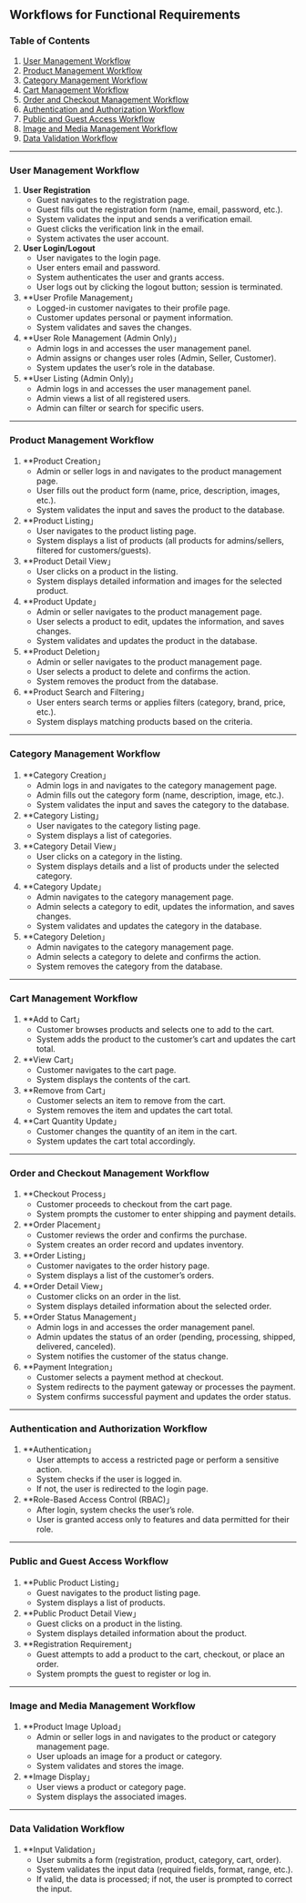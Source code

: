 ## Workflows for Functional Requirements

### Table of Contents

1. [User Management Workflow](#user-management-workflow)
2. [Product Management Workflow](#product-management-workflow)
3. [Category Management Workflow](#category-management-workflow)
4. [Cart Management Workflow](#cart-management-workflow)
5. [Order and Checkout Management Workflow](#order-and-checkout-management-workflow)
6. [Authentication and Authorization Workflow](#authentication-and-authorization-workflow)
7. [Public and Guest Access Workflow](#public-and-guest-access-workflow)
8. [Image and Media Management Workflow](#image-and-media-management-workflow)
9. [Data Validation Workflow](#data-validation-workflow)

---

### User Management Workflow

1. **User Registration**
   - Guest navigates to the registration page.
   - Guest fills out the registration form (name, email, password, etc.).
   - System validates the input and sends a verification email.
   - Guest clicks the verification link in the email.
   - System activates the user account.
2. **User Login/Logout**
   - User navigates to the login page.
   - User enters email and password.
   - System authenticates the user and grants access.
   - User logs out by clicking the logout button; session is terminated.
3. **User Profile Management」
   - Logged-in customer navigates to their profile page.
   - Customer updates personal or payment information.
   - System validates and saves the changes.
4. **User Role Management (Admin Only)」
   - Admin logs in and accesses the user management panel.
   - Admin assigns or changes user roles (Admin, Seller, Customer).
   - System updates the user’s role in the database.
5. **User Listing (Admin Only)」
   - Admin logs in and accesses the user management panel.
   - Admin views a list of all registered users.
   - Admin can filter or search for specific users.

---

### Product Management Workflow

1. **Product Creation」
   - Admin or seller logs in and navigates to the product management page.
   - User fills out the product form (name, price, description, images, etc.).
   - System validates the input and saves the product to the database.
2. **Product Listing」
   - User navigates to the product listing page.
   - System displays a list of products (all products for admins/sellers, filtered for customers/guests).
3. **Product Detail View」
   - User clicks on a product in the listing.
   - System displays detailed information and images for the selected product.
4. **Product Update」
   - Admin or seller navigates to the product management page.
   - User selects a product to edit, updates the information, and saves changes.
   - System validates and updates the product in the database.
5. **Product Deletion」
   - Admin or seller navigates to the product management page.
   - User selects a product to delete and confirms the action.
   - System removes the product from the database.
6. **Product Search and Filtering」
   - User enters search terms or applies filters (category, brand, price, etc.).
   - System displays matching products based on the criteria.

---

### Category Management Workflow

1. **Category Creation」
   - Admin logs in and navigates to the category management page.
   - Admin fills out the category form (name, description, image, etc.).
   - System validates the input and saves the category to the database.
2. **Category Listing」
   - User navigates to the category listing page.
   - System displays a list of categories.
3. **Category Detail View」
   - User clicks on a category in the listing.
   - System displays details and a list of products under the selected category.
4. **Category Update」
   - Admin navigates to the category management page.
   - Admin selects a category to edit, updates the information, and saves changes.
   - System validates and updates the category in the database.
5. **Category Deletion」
   - Admin navigates to the category management page.
   - Admin selects a category to delete and confirms the action.
   - System removes the category from the database.

---

### Cart Management Workflow

1. **Add to Cart」
   - Customer browses products and selects one to add to the cart.
   - System adds the product to the customer’s cart and updates the cart total.
2. **View Cart」
   - Customer navigates to the cart page.
   - System displays the contents of the cart.
3. **Remove from Cart」
   - Customer selects an item to remove from the cart.
   - System removes the item and updates the cart total.
4. **Cart Quantity Update」
   - Customer changes the quantity of an item in the cart.
   - System updates the cart total accordingly.

---

### Order and Checkout Management Workflow

1. **Checkout Process」
   - Customer proceeds to checkout from the cart page.
   - System prompts the customer to enter shipping and payment details.
2. **Order Placement」
   - Customer reviews the order and confirms the purchase.
   - System creates an order record and updates inventory.
3. **Order Listing」
   - Customer navigates to the order history page.
   - System displays a list of the customer’s orders.
4. **Order Detail View」
   - Customer clicks on an order in the list.
   - System displays detailed information about the selected order.
5. **Order Status Management」
   - Admin logs in and accesses the order management panel.
   - Admin updates the status of an order (pending, processing, shipped, delivered, canceled).
   - System notifies the customer of the status change.
6. **Payment Integration」
   - Customer selects a payment method at checkout.
   - System redirects to the payment gateway or processes the payment.
   - System confirms successful payment and updates the order status.

---

### Authentication and Authorization Workflow

1. **Authentication」
   - User attempts to access a restricted page or perform a sensitive action.
   - System checks if the user is logged in.
   - If not, the user is redirected to the login page.
2. **Role-Based Access Control (RBAC)」
   - After login, system checks the user’s role.
   - User is granted access only to features and data permitted for their role.

---

### Public and Guest Access Workflow

1. **Public Product Listing」
   - Guest navigates to the product listing page.
   - System displays a list of products.
2. **Public Product Detail View」
   - Guest clicks on a product in the listing.
   - System displays detailed information about the product.
3. **Registration Requirement」
   - Guest attempts to add a product to the cart, checkout, or place an order.
   - System prompts the guest to register or log in.

---

### Image and Media Management Workflow

1. **Product Image Upload」
   - Admin or seller logs in and navigates to the product or category management page.
   - User uploads an image for a product or category.
   - System validates and stores the image.
2. **Image Display」
   - User views a product or category page.
   - System displays the associated images.

---

### Data Validation Workflow

1. **Input Validation」
   - User submits a form (registration, product, category, cart, order).
   - System validates the input data (required fields, format, range, etc.).
   - If valid, the data is processed; if not, the user is prompted to correct the input.
